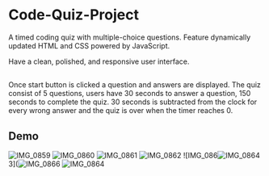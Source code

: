 # Code-Quiz-Project
A timed coding quiz with multiple-choice questions.
Feature dynamically updated HTML and CSS powered by JavaScript.

Have a clean, polished, and responsive user interface.

##

Once start button is clicked a question and answers are displayed.
The quiz consist of 5 questions, users have 30 seconds to answer a question, 150 seconds to complete the quiz.
30 seconds is subtracted from the clock for every wrong answer and the quiz is over when the timer reaches 0.

## Demo


![IMG_0859](https://user-images.githubusercontent.com/101056987/161434264-673ce3de-1697-41e8-bcf8-3ea41170baa5.jpg)
![IMG_0860](https://user-images.githubusercontent.com/101056987/161434270-faf88a45-a39e-4186-8e6d-b3dba4f38425.jpg)
![IMG_0861](https://user-images.githubusercontent.com/101056987/161434276-800b7444-b6ea-4715-a424-23548b022a88.jpg)
![IMG_0862](https://user-images.githubusercontent.com/101056987/161434277-c2782d66-ae2e-4126-b543-fbbac829cfb3.jpg)
![IMG_086![IMG_0864](https://user-images.githubusercontent.com/101056987/161434294-bf9b4b7c-422a-4924-9b8c-4e19c457b11c.jpg)
3](![IMG_0866](https://user-images.githubusercontent.com/101056987/161434299-373140f0-c4f6-46d4-b701-84acddd697f4.jpg)
![IMG_0864](https://user-images.githubusercontent.com/101056987/161434328-2522875b-1f32-4ac2-b461-2bf5e44e9857.jpg)
